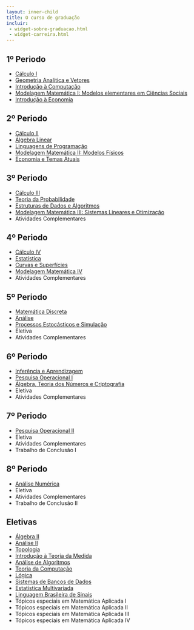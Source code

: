 ```yaml
---
layout: inner-child
title: O curso de graduação
incluir:
 - widget-sobre-graduacao.html
 - widget-carreira.html
---
```


## 1º Periodo

- [Cálculo I](disciplina/calculo-I.html)
- [Geometria Analítica e Vetores](disciplina/geometria-analitica-vetores.html)
- [Introdução à Computação ](disciplina/introducao-computacao.html)
- [Modelagem Matemática I: Modelos elementares em Ciências Sociais](disciplina/modelagem-matematica-I.html)
- [Introdução à Economia](disciplina/introducao-economia.html)

## 2º Periodo

- [Cálculo II](disciplina/calculo-II.html)
- [Álgebra Linear](disciplina/algebra-linear.html)
- [Linguagens de Programação](disciplina/linguagens-programacao.html)
- [Modelagem Matemática II: Modelos Físicos](disciplina/modelagem-matematica-II.html)
- [Economia e Temas Atuais](disciplina/economia-temas-atuais.html)

## 3º Periodo

- [Cálculo III](disciplina/calculo-III.html)
- [Teoria da Probabilidade](disciplina/teoria-probabilidade.html)
- [Estruturas de Dados e Algoritmos](disciplina/estruturas-dados-algoritmos.html)
- [Modelagem Matemática III: Sistemas Lineares e Otimização](disciplina/modelagem-matematica-III.html)
- Atividades Complementares

## 4º Periodo

- [Cálculo IV](disciplina/calculo-IV.html)
- [Estatística](disciplina/estatistica.html)
- [Curvas e Superfícies](disciplina/curvas-superficies.html)
- [Modelagem Matemática IV](disciplina/modelagem-matematica-IV.html)
- Atividades Complementares

## 5º Periodo 

- [Matemática Discreta](disciplina/matematica-discreta.html)
- [Análise](disciplina/analise.html)
- [Processos Estocásticos e Simulação](disciplina/processos-estocasticos-simulacao.html)
- Eletiva
- Atividades Complementares

## 6º Periodo

- [Inferência e Aprendizagem](disciplina/inferencia-aprendizagem.html)
- [Pesquisa Operacional I](disciplina/pesquisa-operacional-I.html)
- [Álgebra, Teoria dos Números e Criptografia ](disciplina/algebra-teoria-numeros-criptografia.html)
- Eletiva
- Atividades Complementares

## 7º Periodo

- [Pesquisa Operacional II](disciplina/pesquisa-operacional-II.html)
- Eletiva
- Atividades Complementares
- Trabalho de Conclusão I

## 8º Periodo

- [Análise Numérica](disciplina/analise-numerica.html)
- Eletiva 
- Atividades Complementares
- Trabalho de Conclusão II

## Eletivas

- [Álgebra II](disciplina/algebra-II.html)
- [Análise II](disciplina/analise-II.html)
- [Topologia](disciplina/topologia.html)
- [Introdução à Teoria da Medida](disciplina/introducao-teoria-medida.html)
- [Análise de Algoritmos](disciplina/analise-algoritmos.html)
- [Teoria da Computação](disciplina/teoria-computacao.html)
- [Lógica](disciplina/logica.html)
- [Sistemas de Bancos de Dados](disciplina/sistemas-bancos-dados.html)
- [Estatística Multivariada](disciplina/estatistica-multivariada.html)
- [Linguagem Brasileira de Sinais](disciplina/linguagem-brasileira-sinais.html)
- Tópicos especiais em Matemática Aplicada I
- Tópicos especiais em Matemática Aplicada II
- Tópicos especiais em Matemática Aplicada III
- Tópicos especiais em Matemática Aplicada IV


